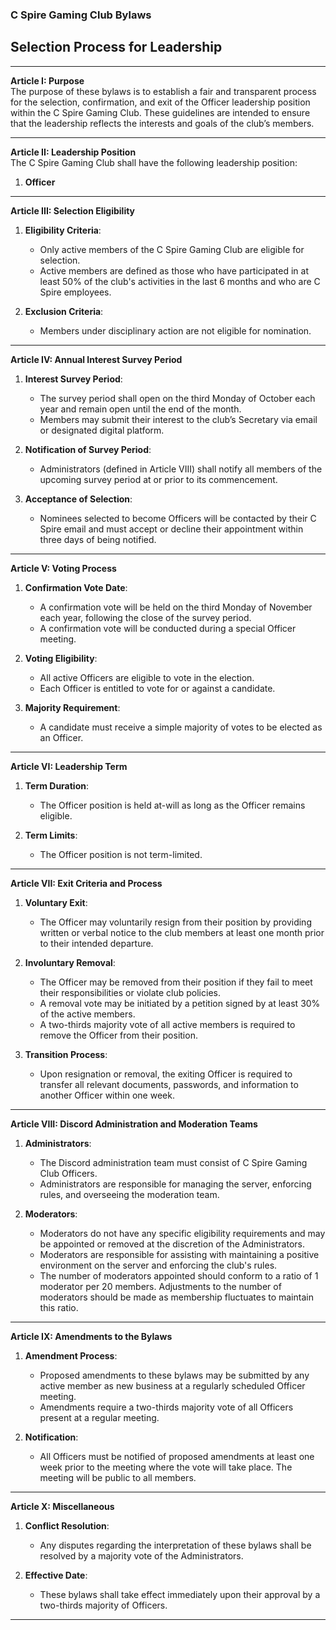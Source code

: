 ### C Spire Gaming Club Bylaws 

## Selection Process for Leadership

---

**Article I: Purpose**  
The purpose of these bylaws is to establish a fair and transparent process for the selection, confirmation, and exit of the Officer leadership position within the C Spire Gaming Club. 
These guidelines are intended to ensure that the leadership reflects the interests and goals of the club’s members.

---

**Article II: Leadership Position**  
The C Spire Gaming Club shall have the following leadership position:
1. **Officer**

---

**Article III: Selection Eligibility**

1. **Eligibility Criteria**:
   - Only active members of the C Spire Gaming Club are eligible for selection.
   - Active members are defined as those who have participated in at least 50% of the club's activities in the last 6 months and who are C Spire employees.

2. **Exclusion Criteria**:
   - Members under disciplinary action are not eligible for nomination.

---

**Article IV: Annual Interest Survey Period**

1. **Interest Survey Period**:
   - The survey period shall open on the third Monday of October each year and remain open until the end of the month.
   - Members may submit their interest to the club’s Secretary via email or designated digital platform.

2. **Notification of Survey Period**:
   - Administrators (defined in Article VIII) shall notify all members of the upcoming survey period at or prior to its commencement.

3. **Acceptance of Selection**:
   - Nominees selected to become Officers will be contacted by their C Spire email and must accept or decline their appointment within three days of being notified.

---

**Article V: Voting Process**

1. **Confirmation Vote Date**:
   - A confirmation vote will be held on the third Monday of November each year, following the close of the survey period.
   - A confirmation vote will be conducted during a special Officer meeting.

2. **Voting Eligibility**:
   - All active Officers are eligible to vote in the election.
   - Each Officer is entitled to vote for or against a candidate.

3. **Majority Requirement**:
   - A candidate must receive a simple majority of votes to be elected as an Officer.

---

**Article VI: Leadership Term**

1. **Term Duration**:
   - The Officer position is held at-will as long as the Officer remains eligible.

2. **Term Limits**:
   - The Officer position is not term-limited.

---

**Article VII: Exit Criteria and Process**

1. **Voluntary Exit**:
   - The Officer may voluntarily resign from their position by providing written or verbal notice to the club members at least one month prior to their intended departure.

2. **Involuntary Removal**:
   - The Officer may be removed from their position if they fail to meet their responsibilities or violate club policies.
   - A removal vote may be initiated by a petition signed by at least 30% of the active members.
   - A two-thirds majority vote of all active members is required to remove the Officer from their position.

3. **Transition Process**:
   - Upon resignation or removal, the exiting Officer is required to transfer all relevant documents, passwords, and information to another Officer within one week.

---

**Article VIII: Discord Administration and Moderation Teams**

1. **Administrators**:
   - The Discord administration team must consist of C Spire Gaming Club Officers.
   - Administrators are responsible for managing the server, enforcing rules, and overseeing the moderation team.

2. **Moderators**:
   - Moderators do not have any specific eligibility requirements and may be appointed or removed at the discretion of the Administrators.
   - Moderators are responsible for assisting with maintaining a positive environment on the server and enforcing the club's rules.
   - The number of moderators appointed should conform to a ratio of 1 moderator per 20 members. Adjustments to the number of moderators should be made as membership fluctuates to maintain this ratio.
---

**Article IX: Amendments to the Bylaws**

1. **Amendment Process**:
   - Proposed amendments to these bylaws may be submitted by any active member as new business at a regularly scheduled Officer meeting.
   - Amendments require a two-thirds majority vote of all Officers present at a regular meeting.

2. **Notification**:
   - All Officers must be notified of proposed amendments at least one week prior to the meeting where the vote will take place. The meeting will be public to all members.

---

**Article X: Miscellaneous**

1. **Conflict Resolution**:
   - Any disputes regarding the interpretation of these bylaws shall be resolved by a majority vote of the Administrators.

2. **Effective Date**:
   - These bylaws shall take effect immediately upon their approval by a two-thirds majority of Officers.

---

